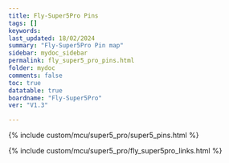 ```yaml
---
title: Fly-Super5Pro Pins
tags: []
keywords: 
last_updated: 18/02/2024
summary: "Fly-Super5Pro Pin map"
sidebar: mydoc_sidebar
permalink: fly_super5_pro_pins.html
folder: mydoc
comments: false
toc: true
datatable: true
boardname: "Fly-Super5Pro" 
ver: "V1.3" 

---
```

{% include custom/mcu/super5_pro/super5_pins.html %}

{% include custom/mcu/super5_pro/fly_super5pro_links.html %}
